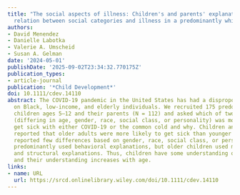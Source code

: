 ```yaml
---
title: "The social aspects of illness: Children's and parents' explanations of the
  relation between social categories and illness in a predominantly white U.S. sample"
authors:
- David Menendez
- Danielle Labotka
- Valerie A. Umscheid
- Susan A. Gelman
date: '2024-05-01'
publishDate: '2025-09-02T23:34:32.770175Z'
publication_types:
- article-journal
publication: '*Child Development*'
doi: 10.1111/cdev.14110
abstract: The COVID-­19 pandemic in the United States has had a disproportionate impact
  on Black, low-­income, and elderly individuals. We recruited 175 predominantly white
  children ages 5–12 and their parents (N = 112) and asked which of two individuals
  (differing in age, gender, race, social class, or personality) was more likely to
  get sick with either COVID-­19 or the common cold and why. Children and parents
  reported that older adults were more likely to get sick than younger adults, but
  reported few differences based on gender, race, social class, or personality. Children
  predominantly used behavioral explanations, but older children used more biological
  and structural explanations. Thus, children have some understanding of health disparities,
  and their understanding increases with age.
links:
- name: URL
  url: https://srcd.onlinelibrary.wiley.com/doi/10.1111/cdev.14110
---
```

